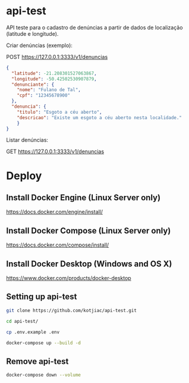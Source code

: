 # api-test

API teste para o cadastro de denúncias a partir de dados de localização (latitude e longitude).

Criar denúncias (exemplo):

POST https://127.0.0.1:3333/v1/denuncias

```json
{
  "latitude": -21.208301527063867,
  "longitude": -50.42502530907879,
  "denunciante": {
    "nome": "Fulano de Tal",
    "cpf": "12345678900"
  },
  "denuncia": {
    "titulo": "Esgoto a céu aberto",
    "descricao": "Existe um esgoto a céu aberto nesta localidade."
	}
}
```
Listar denúncias:

GET https://127.0.0.1:3333/v1/denuncias

# Deploy

## Install Docker Engine (Linux Server only)

https://docs.docker.com/engine/install/

## Install Docker Compose (Linux Server only)

https://docs.docker.com/compose/install/

## Install Docker Desktop (Windows and OS X)

https://www.docker.com/products/docker-desktop

## Setting up api-test

```bash
git clone https://github.com/kotjiac/api-test.git

cd api-test/

cp .env.example .env

docker-compose up --build -d
```

## Remove api-test

```bash
docker-compose down --volume
```
